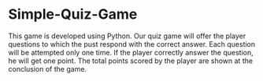 # Simple-Quiz-Game
This game is developed using Python. Our quiz game will offer the player questions to which the pust respond with the correct answer. Each question will be attempted only one time. If the player correctly answer the question, he will get one point. The total points scored by the player are shown at the conclusion of the game.
